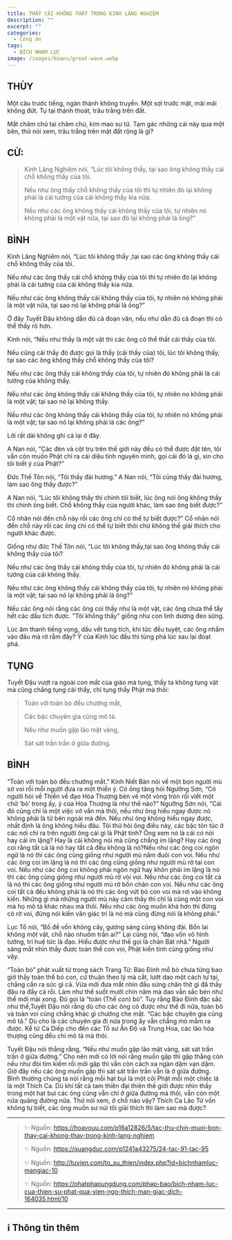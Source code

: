 ```yaml
---
title: THẤY CÁI KHÔNG THẤY TRONG KINH LĂNG NGHIÊM
description: ""
excerpt: ""
categories:
  - Công án
tags:
  - BÍCH NHAM LỤC
image: /images/koans/great-wave.webp
---
```


## THÙY

Một câu trước tiếng, ngàn thánh không truyền. Một sợi trước mặt, mãi mãi không đứt. Tự tại thánh thoát, trâu trằng trên đất.

Mắt chăm chú tai chăm chú, kim mao sư tử. Tạm gác những cái này qua một bên, thử nói xem, trâu trắng trên mặt đất rộng là gì?

## CỬ:

> Kinh Lăng Nghiêm nói, “Lúc tôi không thấy, tại sao ông không thấy cái chỗ không thấy của tôi.
>
> Nếu như ông thấy chỗ không thấy của tôi thì tự nhiên đó lại không phải là cái tướng của cái không thấy kia nữa.
>
> Nếu như các ông không thấy cái không thấy của tôi, tự nhiên nó không phải là một vật nữa, tại sao đó lại không phải là ông?”

## BÌNH

Kinh Lăng Nghiêm nói, “Lúc tôi không thấy ,tại sao các ông không thấy cái chỗ không thấy của tôi.

Nếu như các ông thấy cái chỗ không thấy của tôi thì tự nhiên đó lại không phải là cái tướng của cái không thấy kia nữa.

Nếu như các ông không thấy cái không thấy của tôi, tự nhiên nó không phải là một vật nữa, tại sao nó lại không phải là ông?”

Ở đây Tuyết Đậu không dẫn đủ cả đoạn văn, nếu như dẫn đủ cả đoạn thì có thể thấy rõ hơn.

Kinh nói, “Nếu như thấy là một vật thì các ông có thể thất cái thấy của tôi.

Nếu cũng cái thấy đó được gọi là thấy (cái thấy của) tôi, lúc tôi không thấy, tại sao các ông không thấy chỗ không thấy của tôi?

Nếu như các ông thấy cái không thấy của tôi, tự nhiên đó không phải là cái tướng của không thấy.

Nếu như các ông không thấy cái không thấy của tôi, tự nhiên no không phải là một vật; tại sao nó lại không thấy.

Nếu như các ông không thấy cái không thấy của tôi, tự nhiên nó không phải là một vật; tại sao nó lại không phải là các ông?”

Lời rất dài không ghi cả lại ở đây.

A Nan nói, “Các đèn và cột trụ trên thế giới này đếu có thể được đặt tên, tôi vẫn còn muốn Phật chỉ ra cái diệu tính nguyên minh, gọi cái đó là gì, xin cho tôi biết ý của Phật?”

Đức Thế Tôn nói, “Tôi thấy đài hương.” A Nan nói, “Tôi cũng thấy đài hương, làm sao ông thấy được?”

A Nan nói, “Lúc tôi không thấy thì chính tôi biết, lúc ông nói ông không thấy thì chính ông biết. Chỗ không thấy của người khác, làm sao ông biết được?”

Cổ nhân nói đến chỗ này rồi các ông chỉ có thể tự biết được?” Cổ nhân nói đến chỗ này rồi các ông chỉ có thể tự biết thôi chứ không thể giải thích cho người khác được.

Giống như đức Thế Tôn nói, “Lúc tôi không thấy,tại sao ông không thấy cái không thấy của tôi?

Nếu như các ông thấy cái không thấy của tôi, tự nhiên đó không phải là cái tướng của cái không thấy.

Nếu như các ông không thấy cái không thấy của tôi, tự nhiên nó không phải là một vật; tại sao nó lại không phải là ông?”

Nếu các ông nói rằng các ông coi thấy như là một vật, các ông chưa thể tẩy hết các dấu tích được. ”Tôi không thấy” giống như con linh dương đeo sừng.

Lúc âm thanh tiếng vọng, dấu vết tung tích, khí tức đều tuyệt, các ông nhắm vào đâu mà rờ rẫm đây? Ý của Kinh lúc đầu thì túng phá lúc sau lại đoạt phá.

## TỤNG

Tuyết Đậu vượt ra ngoài con mắt của giáo mà tụng, thầy ta không tụng vật mà cũng chẳng tụng cái thấy, chỉ tụng thấy Phật mà thôi:

> Toàn với toàn bò đều chướng mắt,
>
> Các bậc chuyên gia cũng mô tả.
>
> Nếu như muốn gặp lão mặt vàng,
>
> Sát sát trần trần ở giữa đường.

## BÌNH

“Toàn với toàn bò đều chướng mắt.” Kinh Niết Bàn nói về một bọn người mù sờ voi rồi mỗi người đưa ra một thiển ý. Có ông tăng hỏi Ngưỡng Sơn, “Có người hỏi về Thiền về đạo Hòa Thượng bèn vẽ một vòng tròn rồi viết một chữ ‘bò’ trong ấy, ý của Hòa Thượng là như thế nào?” Ngưỡng Sơn nói, “Cái đó cũng chỉ là một việc vớ vẩn mà thôi, nếu như ông hiểu ngay được nó không phải là từ bên ngoài mà đến. Nếu như ông không hiểu ngay được, nhất định là ông không hiểu đâu. Tôi thử hỏi ông điều này, các bậc tôn túc ở các nơi chỉ ra trên người ông cái gì là Phật tính? Ông xem nó là cái có nói hay cái im lặng? Hay là cái không nói mà cũng chẳng im lặng? Hay các ông coi rằng tất cả là nó hay tất cả đều không là nó?Nếu như các ông coi ngôn ngữ là nó thì các ông cũng giống như người mù nắm đuôi con voi. Nếu như các ông coi im lặng là nó thì các ông cũng giống như người mù rờ tai con voi. Nếu như các ông coi không phải ngôn ngữ hay khôn phải im lặng là nó thì các ông cũng giống như người mù rờ vòi voi. Nếu như các ông coi tất cả là nó thì các ông giống như người mù rờ bốn chân con voi. Nếu như các ông coi tất cả đều không phải là nó thì các ông vứt bỏ con voi mà rơi vào không kiến. Những gì mà những người mù này cảm thấy thì chỉ là cùng một con voi mà họ mô tả khác nhau mà thôi. Nếu như các ông muốn khá hơn thì đừng có rờ voi, đừng nói kiến văn giác tri là nó mà cũng đừng nói là không phải.”

Lục Tổ nói, “Bồ đề vốn không cây, gương sáng cũng không đài. Bổn lai không một vật, chỗ nào nhuốm trần ai?” Lại cũng nói, “đạo vốn vô hình tướng, trí huệ tức là đạo. Hiểu được như thế gọi là chân Bát nhã.” Người sáng mắt nhìn thấy được toàn thể con voi, Phật kiến tính cũng giống như vậy.

“Toàn bò” phát xuất từ trong sách Trang Tử: Bào Đinh mổ bò chưa từng bao giờ thấy toàn thể bó con, cứ thuận theo lý mà cắt, lướt dao một cách tự tại, chẳng cần ra sức gì cả. Vừa mới đưa mắt nhìn đầu sừng chân thịt gì đã thấy đâu ra đấy cả rồi. Làm như thế suốt mưới chín năm mà dao vẫn sắc bén như thể mới mài xong. Đó gọi là “toàn (Thể con) bò”. Tuy rằng Bào Đinh đặc sắc như thế,Tuyết Đậu nói rằng dù cho các ông có được như thế đi nữa, toàn bò và toàn voi cũng chẳng khác gì chướng che mắt. “Các bậc chuyên gia cũng mô tả.” Dù cho là các chuyên gia đi nừa trong ấy vẫn chẳng mò mẫm ra được. Kể từ Ca Diếp cho đến các Tổ sư Ấn Độ và Trung Hoa, các lão hòa thượng cũng đều chỉ mô tả mà thôi.

Tuyết Đậu nói thẳng rằng, “Nếu như muốn gặp lão mặt vàng, sát sát trần trần ở giữa đường.” Cho nên mới có lời nói rằng muốn gặp thì gặp thẳng còn nếu như đòi tìm kiếm rồi mới gặp thì vẫn còn cách xa ngàn dặm vạn dặm. Giờ đây nếu các ông muốn gặp thì sát sát trần trần vẫn là ở giữa đường. Bình thường chúng ta nói rằng mỗi hạt bụi là một cõi Phật mỗi một chiếc lá là một Thích Ca. Dù khi tất cả tam thiên đại thiên thế giới được nhìn thấy trong một hạt bụi các ông cũng vẫn chỉ ở giữa đường mà thôi, vẫn còn một nữa quảng đường nữa. Thử nói xem, ở chỗ nào vậy? Thích Ca Lão Tử vốn không tự biết, các ông muốn sư núi tôi giải thích thì làm sao mà được?

<hr class="blog-rule" />

> ✨ Nguồn: https://hoavouu.com/p16a12826/5/tac-thu-chin-muoi-bon-thay-cai-khong-thay-trong-kinh-lang-nghiem
>
> ✨ Nguồn: https://quangduc.com/p1241a43275/24-tac-91-tac-95
>
> ✨ Nguồn: http://tuvien.com/to_su_thien/index.php?id=bichnhamluc-mangiac-10
>
> ✨ Nguồn: https://phatphapungdung.com/phap-bao/bich-nham-luc-cua-thien-su-phat-qua-vien-ngo-thich-man-giac-dich-164035.html/10

<hr class="blog-rule" />

## ℹ️ Thông tin thêm

[^1]: ⭐️ 
